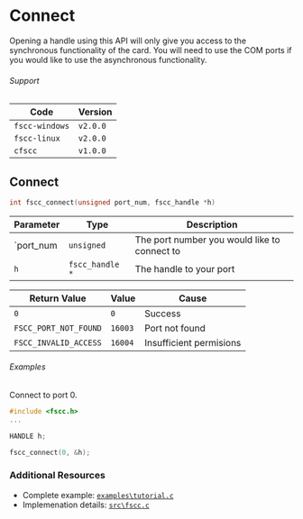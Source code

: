 # Connect

Opening a handle using this API will only give you access to the
synchronous functionality of the card. You will need to use the COM ports
if you would like to use the asynchronous functionality.

###### Support
| Code           | Version
| -------------- | --------
| `fscc-windows` | `v2.0.0` 
| `fscc-linux`   | `v2.0.0` 
| `cfscc`        | `v1.0.0`


## Connect
```c
int fscc_connect(unsigned port_num, fscc_handle *h)
```

| Parameter     | Type           | Description
| ------------ | --------------- | --------------------------------------------
| `port_num    | `unsigned`      | The port number you would like to connect to
| `h`          | `fscc_handle *` | The handle to your port

| Return Value          | Value   | Cause
| --------------------- | ------- | -----------------------
| `0`                   | `0`     | Success
| `FSCC_PORT_NOT_FOUND` | `16003` | Port not found
| `FSCC_INVALID_ACCESS` | `16004` | Insufficient permisions

###### Examples
Connect to port 0.

```c
#include <fscc.h>
...

HANDLE h;

fscc_connect(0, &h);
```


### Additional Resources
- Complete example: [`examples\tutorial.c`](https://github.com/commtech/cfscc/blob/master/examples/tutorial.c)
- Implemenation details: [`src\fscc.c`](https://github.com/commtech/cfscc/blob/master/src/fscc.c)
